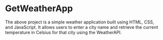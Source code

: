 # GetWeatherApp
The above project is a simple weather application built using HTML, CSS, and JavaScript. It allows users to enter a city name and retrieve the current temperature in Celsius for that city using the WeatherAPI.
